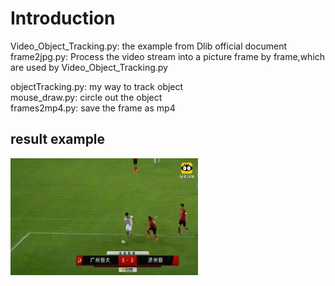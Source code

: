# Introduction

Video_Object_Tracking.py: the example from Dlib official document<br>
frame2jpg.py: Process the video stream into a picture frame by frame,which are used by Video_Object_Tracking.py

objectTracking.py: my way to track object<br>
mouse_draw.py: circle out the object<br>
frames2mp4.py: save the frame as mp4

## result example

<img src="result.gif" width="300">